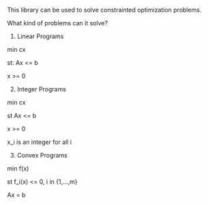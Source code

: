 This library can be used to solve constrainted optimization problems. 

What kind of problems can it solve?


1) Linear Programs

min cx

st:
Ax <= b

x >= 0

2) Integer Programs

min cx

st 
Ax <= b

x >= 0
    
x_i is an integer for all i

3) Convex Programs

min f(x) 

st 
f_i(x) <= 0, i in {1,...,m}

Ax = b
